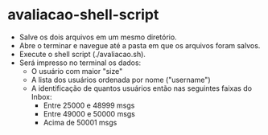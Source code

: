# avaliacao-shell-script
- Salve os dois arquivos em um mesmo diretório.
- Abre o terminar e navegue até a pasta em que os arquivos foram salvos.
- Execute o shell script (./avaliacao.sh).
- Será impresso no terminal os dados:
  - O usuário com maior "size"
  - A lista dos usuários ordenada por nome ("username")
  - A identificação de quantos usuários então nas seguintes faixas do Inbox:
    - Entre 25000 e 48999 msgs
    - Entre 49000 e 50000 msgs
    - Acima de 50001 msgs
